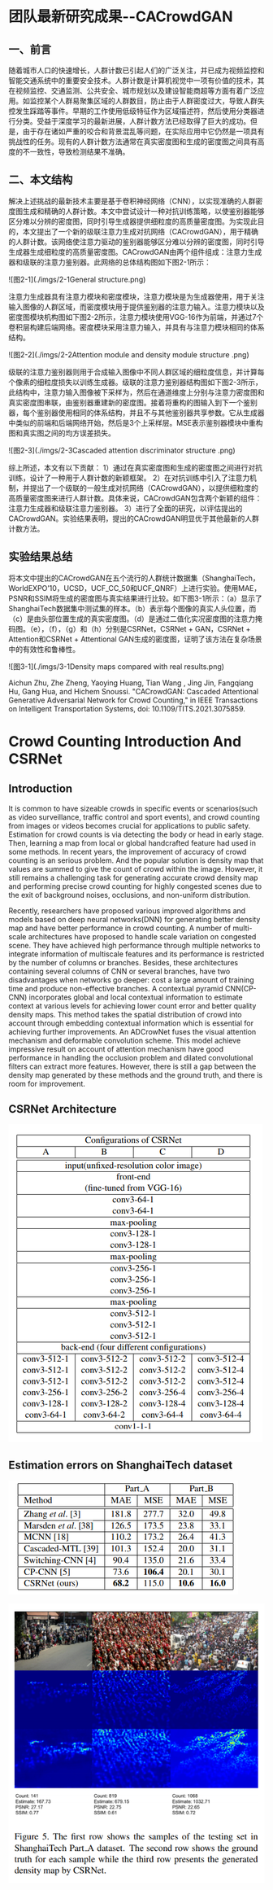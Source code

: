 # 团队最新研究成果--CACrowdGAN

## 一、前言

随着城市人口的快速增长，人群计数已引起人们的广泛关注，并已成为视频监控和智能交通系统中的重要安全技术。人群计数是计算机视觉中一项有价值的技术，其在视频监控、交通监测、公共安全、城市规划以及建设智能商超等方面有着广泛应用。如监控某个人群易聚集区域的人群数目，防止由于人群密度过大，导致人群失控发生踩踏等事件。早期的工作使用低级特征作为区域描述符，然后使用分类器进行分类。受益于深度学习的最新进展，人群计数方法已经取得了巨大的成功。但是，由于存在诸如严重的咬合和背景混乱等问题，在实际应用中它仍然是一项具有挑战性的任务。现有的人群计数方法通常在真实密度图和生成的密度图之间具有高度的不一致性，导致检测结果不准确。

## 二、本文结构

解决上述挑战的最新技术主要是基于卷积神经网络（CNN），以实现准确的人群密度图生成和精确的人群计数。本文中尝试设计一种对抗训练策略，以使鉴别器能够区分难以分辨的密度图，同时引导生成器提供细粒度的高质量密度图。为实现此目的，本文提出了一个新的级联注意力生成对抗网络（CACrowdGAN），用于精确的人群计数。该网络使注意力驱动的鉴别器能够区分难以分辨的密度图，同时引导生成器生成细粒度的高质量密度图。CACrowdGAN由两个组件组成：注意力生成器和级联的注意力鉴别器。此网络的总体结构图如下图2-1所示：

![图2-1](./imgs/2-1General structure.png)

注意力生成器具有注意力模块和密度模块，注意力模块是为生成器使用，用于关注输入图像的人群区域，而密度模块用于提供鉴别器的注意力输入。注意力模块以及密度图模块机构图如下图2-2所示，注意力模块使用VGG-16作为前端，并通过7个卷积层构建后端网络。密度模块采用注意力输入，并具有与注意力模块相同的体系结构。

![图2-2](./imgs/2-2Attention module and density module structure .png)

级联的注意力鉴别器则用于合成输入图像中不同人群区域的细粒度信息，并计算每个像素的细粒度损失以训练生成器。级联的注意力鉴别器结构图如下图2-3所示，此结构中，注意力输入图像被下采样为，然后在通道维度上分别与注意力密度图和真实密度图串联，由鉴别器重建新的密度图。接着将重构的图输入到下一个鉴别器，每个鉴别器使用相同的体系结构，并且不与其他鉴别器共享参数。它从生成器中类似的前端和后端网络开始，然后是3个上采样层。MSE表示鉴别器模块中重构图和真实图之间的均方误差损失。

![图2-3](./imgs/2-3Cascaded attention discriminator structure .png)

综上所述，本文有以下贡献：
1）通过在真实密度图和生成的密度图之间进行对抗训练，设计了一种用于人群计数的新颖框架。
2）在对抗训练中引入了注意力机制，并提出了一个级联的一般生成对抗网络（CACrowdGAN），以提供细粒度的高质量密度图来进行人群计数。具体来说，CACrowdGAN包含两个新颖的组件：注意力生成器和级联注意力鉴别器。
3）进行了全面的研究，以评估提出的CACrowdGAN。实验结果表明，提出的CACrowdGAN明显优于其他最新的人群计数方法。

## 实验结果总结
将本文中提出的CACrowdGAN在五个流行的人群统计数据集（ShanghaiTech，WorldEXPO’10，UCSD，UCF_CC_50和UCF_QNRF）上进行实验。使用MAE，PSNR和SSIM将生成的密度图与真实结果进行比较。如下图3-1所示：（a）显示了ShanghaiTech数据集中测试集的样本。（b）表示每个图像的真实人头位置，而（c）是由头部位置生成的真实密度图。（d）是通过二值化实况密度图的注意力掩码图。（e），（f），（g）和（h）分别是CSRNet，CSRNet + GAN，CSRNet + Attention和CSRNet + Attentional GAN生成的密度图，证明了该方法在复杂场景中的有效性和鲁棒性。

![图3-1](./imgs/3-1Density maps compared with real results.png)

Aichun Zhu,  Zhe Zheng,  Yaoying Huang,  Tian Wang ,  Jing Jin,  Fangqiang Hu, Gang Hua, and Hichem Snoussi. "CACrowdGAN: Cascaded Attentional Generative Adversarial Network for Crowd Counting," in IEEE Transactions on Intelligent Transportation Systems, doi: 10.1109/TITS.2021.3075859.

# Crowd Counting Introduction And CSRNet

## Introduction

It is common to have sizeable crowds in specific events or scenarios(such as video surveillance, traffic control and sport events), and crowd counting from images or videos becomes crucial for applications to public safety. Estimation for crowd counts is via detecting the body or head in early stage. Then, learning a map from local or global handcrafted feature had used in some methods. In recent years, the improvement of accuracy of crowd counting is an serious problem. And the popular solution is density map that values are summed to give the count of crowd within the image. However, it still remains a challenging task for generating accurate crowd density map and performing precise crowd counting for highly congested scenes due to the exit of background noises, occlusions, and non-uniform distribution.  

Recently, researchers have proposed various improved algorithms and models based on deep neural networks(DNN) for generating better density map and have better performance in crowd counting. A number of multi-scale architectures have proposed to handle scale variation on congested scene. They have achieved high performance through multiple networks to integrate information of multiscale features and its performance is restricted by the number of columns or branches. Besides, these architectures containing several columns of CNN or several branches, have two disadvantages when networks go deeper: cost a large amount of training time and produce non-effective branches. A contextual pyramid CNN(CP-CNN) incorporates global and local contextual information to estimate context at various levels for achieving lower count error and better quality density maps. This method takes the spatial distribution of crowd into account through embedding contextual information which is essential for achieving further improvements. An ADCrowNet fuses the visual attention mechanism and deformable convolution scheme. This model achieve impressive result on account of attention mechanism have good performance in handling the occlusion problem and dilated convolutional filters can extract more features. However, there is still a gap between the density map generated by these methods and the ground truth, and there is room for improvement.  

## CSRNet Architecture

![CSRNet Architecture](./imgs/Picture1.png)

## Estimation errors on ShanghaiTech dataset

![Results](./imgs/Picture2.png)

![Samples](./imgs/Picture3.png)
